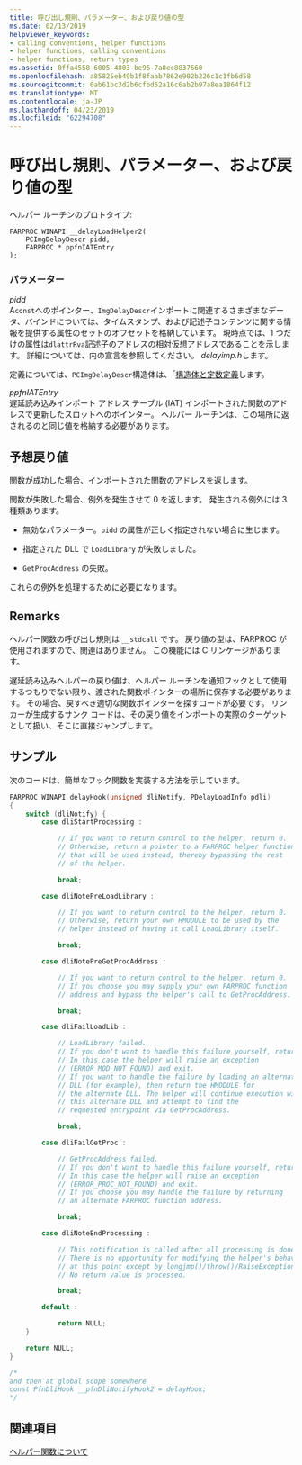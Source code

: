 ```yaml
---
title: 呼び出し規則、パラメーター、および戻り値の型
ms.date: 02/13/2019
helpviewer_keywords:
- calling conventions, helper functions
- helper functions, calling conventions
- helper functions, return types
ms.assetid: 0ffa4558-6005-4803-be95-7a8ec8837660
ms.openlocfilehash: a85825eb49b1f8faab7862e902b226c1c1fb6d58
ms.sourcegitcommit: 0ab61bc3d2b6cfbd52a16c6ab2b97a8ea1864f12
ms.translationtype: MT
ms.contentlocale: ja-JP
ms.lasthandoff: 04/23/2019
ms.locfileid: "62294708"
---
```

# <a name="calling-conventions-parameters-and-return-type"></a>呼び出し規則、パラメーター、および戻り値の型

ヘルパー ルーチンのプロトタイプ: 

```
FARPROC WINAPI __delayLoadHelper2(
    PCImgDelayDescr pidd,
    FARPROC * ppfnIATEntry
);
```

### <a name="parameters"></a>パラメーター

*pidd*<br/>
A`const`へのポインター、`ImgDelayDescr`インポートに関連するさまざまなデータ、バインドについては、タイムスタンプ、および記述子コンテンツに関する情報を提供する属性のセットのオフセットを格納しています。 現時点では、1 つだけの属性は`dlattrRva`記述子のアドレスの相対仮想アドレスであることを示します。 詳細については、内の宣言を参照してください。 *delayimp.h*します。

定義については、`PCImgDelayDescr`構造体は、「[構造体と定数定義](structure-and-constant-definitions.md)します。

*ppfnIATEntry*<br/>
遅延読み込みインポート アドレス テーブル (IAT) インポートされた関数のアドレスで更新したスロットへのポインター。 ヘルパー ルーチンは、この場所に返されるのと同じ値を格納する必要があります。

## <a name="expected-return-values"></a>予想戻り値

関数が成功した場合、インポートされた関数のアドレスを返します。

関数が失敗した場合、例外を発生させて 0 を返します。 発生される例外には 3 種類あります。

- 無効なパラメーター。`pidd` の属性が正しく指定されない場合に生じます。

- 指定された DLL で `LoadLibrary` が失敗しました。

- `GetProcAddress` の失敗。

これらの例外を処理するために必要になります。

## <a name="remarks"></a>Remarks

ヘルパー関数の呼び出し規則は `__stdcall` です。 戻り値の型は、FARPROC が使用されますので、関連はありません。 この機能には C リンケージがあります。

遅延読み込みヘルパーの戻り値は、ヘルパー ルーチンを通知フックとして使用するつもりでない限り、渡された関数ポインターの場所に保存する必要があります。 その場合、戻すべき適切な関数ポインターを探すコードが必要です。 リンカーが生成するサンク コードは、その戻り値をインポートの実際のターゲットとして扱い、そこに直接ジャンプします。

## <a name="sample"></a>サンプル

次のコードは、簡単なフック関数を実装する方法を示しています。

```C
FARPROC WINAPI delayHook(unsigned dliNotify, PDelayLoadInfo pdli)
{
    switch (dliNotify) {
        case dliStartProcessing :

            // If you want to return control to the helper, return 0.
            // Otherwise, return a pointer to a FARPROC helper function
            // that will be used instead, thereby bypassing the rest
            // of the helper.

            break;

        case dliNotePreLoadLibrary :

            // If you want to return control to the helper, return 0.
            // Otherwise, return your own HMODULE to be used by the
            // helper instead of having it call LoadLibrary itself.

            break;

        case dliNotePreGetProcAddress :

            // If you want to return control to the helper, return 0.
            // If you choose you may supply your own FARPROC function
            // address and bypass the helper's call to GetProcAddress.

            break;

        case dliFailLoadLib :

            // LoadLibrary failed.
            // If you don't want to handle this failure yourself, return 0.
            // In this case the helper will raise an exception
            // (ERROR_MOD_NOT_FOUND) and exit.
            // If you want to handle the failure by loading an alternate
            // DLL (for example), then return the HMODULE for
            // the alternate DLL. The helper will continue execution with
            // this alternate DLL and attempt to find the
            // requested entrypoint via GetProcAddress.

            break;

        case dliFailGetProc :

            // GetProcAddress failed.
            // If you don't want to handle this failure yourself, return 0.
            // In this case the helper will raise an exception
            // (ERROR_PROC_NOT_FOUND) and exit.
            // If you choose you may handle the failure by returning
            // an alternate FARPROC function address.

            break;

        case dliNoteEndProcessing :

            // This notification is called after all processing is done.
            // There is no opportunity for modifying the helper's behavior
            // at this point except by longjmp()/throw()/RaiseException.
            // No return value is processed.

            break;

        default :

            return NULL;
    }

    return NULL;
}

/*
and then at global scope somewhere
const PfnDliHook __pfnDliNotifyHook2 = delayHook;
*/
```

## <a name="see-also"></a>関連項目

[ヘルパー関数について](understanding-the-helper-function.md)